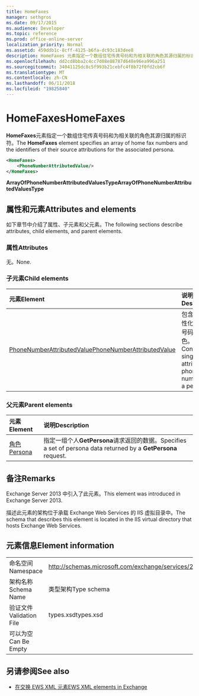 ```yaml
---
title: HomeFaxes
manager: sethgros
ms.date: 09/17/2015
ms.audience: Developer
ms.topic: reference
ms.prod: office-online-server
localization_priority: Normal
ms.assetid: 459ddb1c-8cff-4125-b6fa-dc93c183dee8
description: HomeFaxes 元素指定一个数组住宅传真号码和为相关联的角色其源归属的标识符。
ms.openlocfilehash: dd2cd8bba2c4cc7d08e88787d648e96ea996a251
ms.sourcegitcommit: 34041125dc8c5f993b21cebfc4f8b72f0fd2cb6f
ms.translationtype: MT
ms.contentlocale: zh-CN
ms.lasthandoff: 06/11/2018
ms.locfileid: "19825840"
---
```

# <a name="homefaxes"></a><span data-ttu-id="ffb5b-103">HomeFaxes</span><span class="sxs-lookup"><span data-stu-id="ffb5b-103">HomeFaxes</span></span>

<span data-ttu-id="ffb5b-104">**HomeFaxes**元素指定一个数组住宅传真号码和为相关联的角色其源归属的标识符。</span><span class="sxs-lookup"><span data-stu-id="ffb5b-104">The **HomeFaxes** element specifies an array of home fax numbers and the identifiers of their source attributions for the associated persona.</span></span> 
  
```XML
<HomeFaxes>
    <PhoneNumberAttributedValue/>
</HomeFaxes>
```

 <span data-ttu-id="ffb5b-105">**ArrayOfPhoneNumberAttributedValuesType**</span><span class="sxs-lookup"><span data-stu-id="ffb5b-105">**ArrayOfPhoneNumberAttributedValuesType**</span></span>
## <a name="attributes-and-elements"></a><span data-ttu-id="ffb5b-106">属性和元素</span><span class="sxs-lookup"><span data-stu-id="ffb5b-106">Attributes and elements</span></span>

<span data-ttu-id="ffb5b-107">如下章节中介绍了属性、子元素和父元素。</span><span class="sxs-lookup"><span data-stu-id="ffb5b-107">The following sections describe attributes, child elements, and parent elements.</span></span>
  
### <a name="attributes"></a><span data-ttu-id="ffb5b-108">属性</span><span class="sxs-lookup"><span data-stu-id="ffb5b-108">Attributes</span></span>

<span data-ttu-id="ffb5b-109">无。</span><span class="sxs-lookup"><span data-stu-id="ffb5b-109">None.</span></span>
  
### <a name="child-elements"></a><span data-ttu-id="ffb5b-110">子元素</span><span class="sxs-lookup"><span data-stu-id="ffb5b-110">Child elements</span></span>

|<span data-ttu-id="ffb5b-111">**元素**</span><span class="sxs-lookup"><span data-stu-id="ffb5b-111">**Element**</span></span>|<span data-ttu-id="ffb5b-112">**说明**</span><span class="sxs-lookup"><span data-stu-id="ffb5b-112">**Description**</span></span>|
|:-----|:-----|
|[<span data-ttu-id="ffb5b-113">PhoneNumberAttributedValue</span><span class="sxs-lookup"><span data-stu-id="ffb5b-113">PhoneNumberAttributedValue</span></span>](phonenumberattributedvalue.md) <br/> |<span data-ttu-id="ffb5b-114">包含单个属性化的电话号码的角色。</span><span class="sxs-lookup"><span data-stu-id="ffb5b-114">Contains a single attributed phone number for a persona.</span></span>  <br/> |
   
### <a name="parent-elements"></a><span data-ttu-id="ffb5b-115">父元素</span><span class="sxs-lookup"><span data-stu-id="ffb5b-115">Parent elements</span></span>

|<span data-ttu-id="ffb5b-116">**元素**</span><span class="sxs-lookup"><span data-stu-id="ffb5b-116">**Element**</span></span>|<span data-ttu-id="ffb5b-117">**说明**</span><span class="sxs-lookup"><span data-stu-id="ffb5b-117">**Description**</span></span>|
|:-----|:-----|
|[<span data-ttu-id="ffb5b-118">角色</span><span class="sxs-lookup"><span data-stu-id="ffb5b-118">Persona</span></span>](persona.md) <br/> |<span data-ttu-id="ffb5b-119">指定一组个人**GetPersona**请求返回的数据。</span><span class="sxs-lookup"><span data-stu-id="ffb5b-119">Specifies a set of persona data returned by a **GetPersona** request.</span></span>  <br/> |
   
## <a name="remarks"></a><span data-ttu-id="ffb5b-120">备注</span><span class="sxs-lookup"><span data-stu-id="ffb5b-120">Remarks</span></span>

<span data-ttu-id="ffb5b-121">Exchange Server 2013 中引入了此元素。</span><span class="sxs-lookup"><span data-stu-id="ffb5b-121">This element was introduced in Exchange Server 2013.</span></span>
  
<span data-ttu-id="ffb5b-122">描述此元素的架构位于承载 Exchange Web Services 的 IIS 虚拟目录中。</span><span class="sxs-lookup"><span data-stu-id="ffb5b-122">The schema that describes this element is located in the IIS virtual directory that hosts Exchange Web Services.</span></span>
  
## <a name="element-information"></a><span data-ttu-id="ffb5b-123">元素信息</span><span class="sxs-lookup"><span data-stu-id="ffb5b-123">Element information</span></span>

|||
|:-----|:-----|
|<span data-ttu-id="ffb5b-124">命名空间</span><span class="sxs-lookup"><span data-stu-id="ffb5b-124">Namespace</span></span>  <br/> |http://schemas.microsoft.com/exchange/services/2006/types  <br/> |
|<span data-ttu-id="ffb5b-125">架构名称</span><span class="sxs-lookup"><span data-stu-id="ffb5b-125">Schema Name</span></span>  <br/> |<span data-ttu-id="ffb5b-126">类型架构</span><span class="sxs-lookup"><span data-stu-id="ffb5b-126">Type schema</span></span>  <br/> |
|<span data-ttu-id="ffb5b-127">验证文件</span><span class="sxs-lookup"><span data-stu-id="ffb5b-127">Validation File</span></span>  <br/> |<span data-ttu-id="ffb5b-128">types.xsd</span><span class="sxs-lookup"><span data-stu-id="ffb5b-128">types.xsd</span></span>  <br/> |
|<span data-ttu-id="ffb5b-129">可以为空</span><span class="sxs-lookup"><span data-stu-id="ffb5b-129">Can Be Empty</span></span>  <br/> ||
   
## <a name="see-also"></a><span data-ttu-id="ffb5b-130">另请参阅</span><span class="sxs-lookup"><span data-stu-id="ffb5b-130">See also</span></span>



- [<span data-ttu-id="ffb5b-131">在交换 EWS XML 元素</span><span class="sxs-lookup"><span data-stu-id="ffb5b-131">EWS XML elements in Exchange</span></span>](ews-xml-elements-in-exchange.md)

